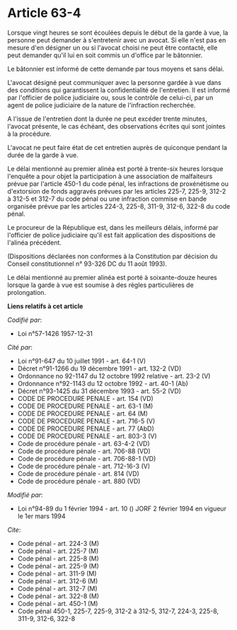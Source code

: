 # Article 63-4

Lorsque vingt heures se sont écoulées depuis le début de la garde à vue, la personne peut demander à s'entretenir avec un
avocat. Si elle n'est pas en mesure d'en désigner un ou si l'avocat choisi ne peut être contacté, elle peut demander qu'il
lui en soit commis un d'office par le bâtonnier.

Le bâtonnier est informé de cette demande par tous moyens et sans délai.

L'avocat désigné peut communiquer avec la personne gardée à vue dans des conditions qui garantissent la confidentialité de
l'entretien. Il est informé par l'officier de police judiciaire ou, sous le contrôle de celui-ci, par un agent de police
judiciaire de la nature de l'infraction recherchée.

A l'issue de l'entretien dont la durée ne peut excéder trente minutes, l'avocat présente, le cas échéant, des observations
écrites qui sont jointes à la procédure.

L'avocat ne peut faire état de cet entretien auprès de quiconque pendant la durée de la garde à vue.

Le délai mentionné au premier alinéa est porté à trente-six heures lorsque l'enquête a pour objet la participation à une
association de malfaiteurs prévue par l'article 450-1 du code pénal, les infractions de proxénétisme ou d'extorsion de fonds
aggravés prévues par les articles 225-7, 225-9, 312-2 à 312-5 et 312-7 du code pénal ou une infraction commise en bande
organisée prévue par les articles 224-3, 225-8, 311-9, 312-6, 322-8 du code pénal.

Le procureur de la République est, dans les meilleurs délais, informé par l'officier de police judiciaire qu'il est fait
application des dispositions de l'alinéa précédent.

(Dispositions déclarées non conformes à la Constitution par décision du Conseil constitutionnel n° 93-326 DC du 11 août
1993).

Le délai mentionné au premier alinéa est porté à soixante-douze heures lorsque la garde à vue est soumise à des règles
particulières de prolongation.

**Liens relatifs à cet article**

_Codifié par_:

  - Loi n°57-1426 1957-12-31

_Cité par_:

  - Loi n°91-647 du 10 juillet 1991 - art. 64-1 (V)
  - Décret n°91-1266 du 19 décembre 1991 - art. 132-2 (VD)
  - Ordonnance no 92-1147 du 12 octobre 1992 relative  - art. 23-2 (V)
  - Ordonnance n°92-1143 du 12 octobre 1992 - art. 40-1 (Ab)
  - Décret n°93-1425 du 31 décembre 1993 - art. 55-2 (VD)
  - CODE DE PROCEDURE PENALE - art. 154 (VD)
  - CODE DE PROCEDURE PENALE - art. 63-1 (M)
  - CODE DE PROCEDURE PENALE - art. 64 (M)
  - CODE DE PROCEDURE PENALE - art. 716-5 (V)
  - CODE DE PROCEDURE PENALE - art. 77 (AbD)
  - CODE DE PROCEDURE PENALE - art. 803-3 (V)
  - Code de procédure pénale - art. 63-4-2 (VD)
  - Code de procédure pénale - art. 706-88 (VD)
  - Code de procédure pénale - art. 706-88-1 (VD)
  - Code de procédure pénale - art. 712-16-3 (V)
  - Code de procédure pénale - art. 814 (VD)
  - Code de procédure pénale - art. 880 (VD)

_Modifié par_:

  - Loi n°94-89 du 1 février 1994 - art. 10 () JORF 2 février 1994 en vigueur le 1er mars 1994

_Cite_:

  - Code pénal - art. 224-3 (M)
  - Code pénal - art. 225-7 (M)
  - Code pénal - art. 225-8 (M)
  - Code pénal - art. 225-9 (M)
  - Code pénal - art. 311-9 (M)
  - Code pénal - art. 312-6 (M)
  - Code pénal - art. 312-7 (M)
  - Code pénal - art. 322-8 (M)
  - Code pénal - art. 450-1 (M)
  - Code pénal 450-1, 225-7, 225-9, 312-2 à 312-5, 312-7, 224-3, 225-8, 311-9, 312-6, 322-8
